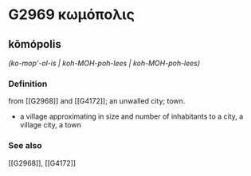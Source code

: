 # G2969 κωμόπολις

## kōmópolis

_(ko-mop'-ol-is | koh-MOH-poh-lees | koh-MOH-poh-lees)_

### Definition

from [[G2968]] and [[G4172]]; an unwalled city; town.

- a village approximating in size and number of inhabitants to a city, a village city, a town

### See also

[[G2968]], [[G4172]]

